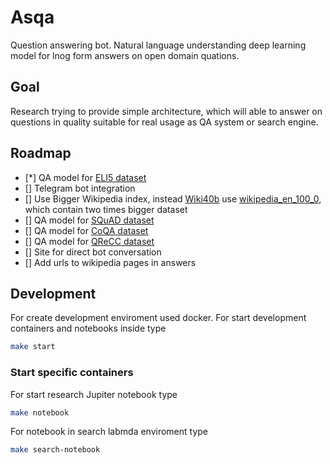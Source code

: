 # Asqa

Question answering bot. Natural language understanding deep learning model for lnog form answers on open domain quations.

## Goal

Research trying to provide simple architecture, which will able to answer on questions in quality suitable for real usage as QA system or search engine.

## Roadmap

- [*] QA model for [ELI5 dataset](https://facebookresearch.github.io/ELI5/explore.html)
- [] Telegram bot integration
- [] Use Bigger Wikipedia index, instead [Wiki40b](https://www.tensorflow.org/datasets/catalog/wiki40b) use [wikipedia_en_100_0](https://huggingface.co/datasets/wiki_snippets), which contain two times bigger dataset
- [] QA model for [SQuAD dataset](https://rajpurkar.github.io/SQuAD-explorer/)
- [] QA model for [CoQA dataset](https://stanfordnlp.github.io/coqa/)
- [] QA model for [QReCC dataset](https://github.com/apple/ml-qrecc)
- [] Site for direct bot conversation
- [] Add urls to wikipedia pages in answers

## Development

For create development enviroment used docker. For start development containers and notebooks inside type

```bash
make start
```

### Start specific containers

For start research Jupiter notebook type

```bash
make notebook
```

For notebook in search labmda enviroment type

```bash
make search-notebook
```
